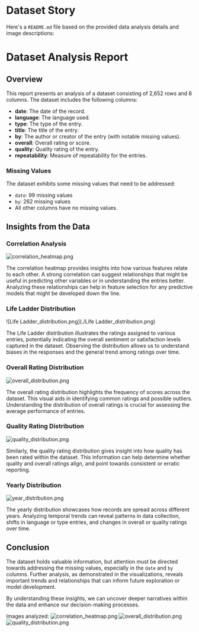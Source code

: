 # Dataset Story

Here's a `README.md` file based on the provided data analysis details and image descriptions:
# Dataset Analysis Report

## Overview
This report presents an analysis of a dataset consisting of 2,652 rows and 8 columns. The dataset includes the following columns:
- **date**: The date of the record.
- **language**: The language used.
- **type**: The type of the entry.
- **title**: The title of the entry.
- **by**: The author or creator of the entry (with notable missing values).
- **overall**: Overall rating or score.
- **quality**: Quality rating of the entry.
- **repeatability**: Measure of repeatability for the entries.

### Missing Values
The dataset exhibits some missing values that need to be addressed:
- `date`: 99 missing values
- `by`: 262 missing values
- All other columns have no missing values.

## Insights from the Data

### Correlation Analysis
![correlation_heatmap.png](./correlation_heatmap.png)

The correlation heatmap provides insights into how various features relate to each other. A strong correlation can suggest relationships that might be useful in predicting other variables or in understanding the entries better. Analyzing these relationships can help in feature selection for any predictive models that might be developed down the line.

### Life Ladder Distribution
![Life Ladder_distribution.png](./Life Ladder_distribution.png)

The Life Ladder distribution illustrates the ratings assigned to various entries, potentially indicating the overall sentiment or satisfaction levels captured in the dataset. Observing the distribution allows us to understand biases in the responses and the general trend among ratings over time.

### Overall Rating Distribution
![overall_distribution.png](./overall_distribution.png)

The overall rating distribution highlights the frequency of scores across the dataset. This visual aids in identifying common ratings and possible outliers. Understanding the distribution of overall ratings is crucial for assessing the average performance of entries.

### Quality Rating Distribution
![quality_distribution.png](./quality_distribution.png)

Similarly, the quality rating distribution gives insight into how quality has been rated within the dataset. This information can help determine whether quality and overall ratings align, and point towards consistent or erratic reporting.

### Yearly Distribution
![year_distribution.png](./year_distribution.png)

The yearly distribution showcases how records are spread across different years. Analyzing temporal trends can reveal patterns in data collection, shifts in language or type entries, and changes in overall or quality ratings over time. 

## Conclusion
The dataset holds valuable information, but attention must be directed towards addressing the missing values, especially in the `date` and `by` columns. Further analysis, as demonstrated in the visualizations, reveals important trends and relationships that can inform future exploration or model development. 

By understanding these insights, we can uncover deeper narratives within the data and enhance our decision-making processes.


Images analyzed:
![correlation_heatmap.png](./media/correlation_heatmap.png)
![overall_distribution.png](./media/overall_distribution.png)
![quality_distribution.png](./media/quality_distribution.png)
